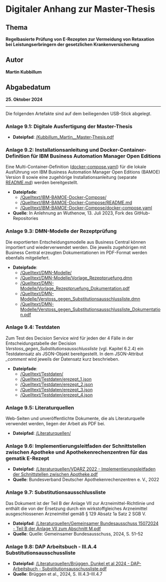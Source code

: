 # Digitaler Anhang zur Master-Thesis

## Thema
**Regelbasierte Prüfung von E-Rezepten zur Vermeidung von Retaxation bei Leistungserbringern der gesetzlichen Krankenversicherung**

## Autor
**Martin Kubbillum**

## Abgabedatum
**25. Oktober 2024**

---

Die folgenden Artefakte sind auf dem beiliegenden USB-Stick abgelegt.

### Anlage 9.1: Digitale Ausfertigung der Master-Thesis
- **Dateipfad**: [/Kubbillum_Martin__Master-Thesis.pdf](./Kubbillum_Martin__Master-Thesis.pdf)

### Anlage 9.2: Installationsanleitung und Docker-Container-Definition für IBM Business Automation Manager Open Editions
Eine Multi-Container-Definition ([docker-compose.yaml](./Quelltext/IBM-BAMOE-Docker-Compose/docker-compose.yaml)) für die lokale Ausführung von IBM Business Automation Manager Open Editions (BAMOE) Version 8 sowie eine zugehörige Installationsanleitung (separate [README.md](./Quelltext/IBM-BAMOE-Docker-Compose/README.md)) werden bereitgestellt.
- **Dateipfade**:
	- [/Quelltext/IBM-BAMOE-Docker-Compose/](./Quelltext/IBM-BAMOE-Docker-Compose/)   
	- [/Quelltext/IBM-BAMOE-Docker-Compose/README.md](./Quelltext/IBM-BAMOE-Docker-Compose/README.md)  
	- [/Quelltext/IBM-BAMOE-Docker-Compose/docker-compose.yaml](./Quelltext/IBM-BAMOE-Docker-Compose/docker-compose.yaml)
- **Quelle**: In Anlehnung an Wuthenow, 13. Juli 2023, Fork des GitHub-Repositories

### Anlage 9.3: DMN-Modelle der Rezeptprüfung
Die exportierten Entscheidungsmodelle aus Business Central können importiert und wiederverwendet werden. Die jeweils zugehörigen mit Business Central erzeugten Dokumentationen im PDF-Format werden ebenfalls mitgeliefert.
- **Dateipfade**:
	- [/Quelltext/DMN-Modelle/](./Quelltext/DMN-Modelle/)  
	- [/Quelltext/DMN-Modelle/Vorlage_Rezeptpruefung.dmn](./Quelltext/DMN-Modelle/Vorlage_Rezeptpruefung.dmn)  
	- [/Quelltext/DMN-Modelle/Vorlage_Rezeptpruefung_Dokumentation.pdf](./Quelltext/DMN-Modelle/Vorlage_Rezeptpruefung_Dokumentation.pdf)  
	- [/Quelltext/DMN-Modelle/Verstoss_gegen_Substitutionsausschlussliste.dmn](./Quelltext/DMN-Modelle/Verstoss_gegen_Substitutionsausschlussliste.dmn)  
	- [/Quelltext/DMN-Modelle/Verstoss_gegen_Substitutionsausschlussliste_Dokumentation.pdf](./Quelltext/DMN-Modelle/Verstoss_gegen_Substitutionsausschlussliste_Dokumentation.pdf)

### Anlage 9.4: Testdaten
Zum Test des Decision Service wird für jeden der 4 Fälle in der Entscheidungstabelle der Decision *Verstoss_gegen_Substitutionsausschlussliste* (vgl. Kapitel 6.2.4) ein Testdatensatz als JSON-Objekt bereitgestellt. In dem JSON-Attribut *_comment* wird jeweils der Datensatz kurz beschrieben.
- **Dateipfade**:  
	- [/Quelltext/Testdaten/](./Quelltext/Testdaten/)  
	- [/Quelltext/Testdaten/erezept_1.json](./Quelltext/Testdaten/erezept_1.json)  
	- [/Quelltext/Testdaten/erezept_2.json](./Quelltext/Testdaten/erezept_2.json)  
	- [/Quelltext/Testdaten/erezept_3.json](./Quelltext/Testdaten/erezept_3.json)  
	- [/Quelltext/Testdaten/erezept_4.json](./Quelltext/Testdaten/erezept_4.json)
	
### Anlage 9.5: Literaturquellen
Web-Seiten und unveröffentlichte Dokumente, die als Literaturquelle verwendet werden, liegen der Arbeit als PDF bei.
- **Dateipfad**: [/Literaturquellen/](./Literaturquellen/)

### Anlage 9.6: Implementierungsleitfaden der Schnittstellen zwischen Apotheke und Apothekenrechenzentren für das gematik E-Rezept
- **Dateipfad**: [/Literaturquellen/VDARZ 2022 - Implementierungsleitfaden der Schnittstellen zwischen Apotheke.pdf](./Literaturquellen/VDARZ%202022%20-%20Implementierungsleitfaden%20der%20Schnittstellen%20zwischen%20Apotheke.pdf)
- **Quelle**: Bundesverband Deutscher Apothekenrechenzentren e. V., 2022

### Anlage 9.7: Substitutionsausschlussliste
Das Dokument ist der Teil B der Anlage VII zur Arzneimittel-Richtlinie und enthält die von der Ersetzung durch ein wirkstoffgleiches Arzneimittel ausgeschlossenen Arzneimittel gemäß § 129 Absatz 1a Satz 2 SGB V.
- **Dateipfad**: [/Literaturquellen/Gemeinsamer Bundesausschuss 15072024 - Teil B der Anlage VII zum Abschnitt M.pdf](./Literaturquellen/Gemeinsamer%20Bundesausschuss%2015072024%20-%20Teil%20B%20der%20Anlage%20VII%20zum%20Abschnitt%20M.pdf)
- **Quelle**: Quelle: Gemeinsamer Bundesausschuss, 2024, S. 51–52

### Anlage 9.8: DAP Arbeitsbuch - III.A.4 Substitutionsausschussliste 
- **Dateipfad**: [/Literaturquellen/Brüggen, Dunkel et al 2024 - DAP-Arbeitsbuch - Substitutionsausschussliste.pdf](./Literaturquellen/Brueggen,%20Dunkel%20et%20al%202024%20-%20DAP-Arbeitsbuch%20-%20Substitutionsausschussliste.pdf)
- **Quelle**: Brüggen et al., 2024, S. III.4.3–III.4.7